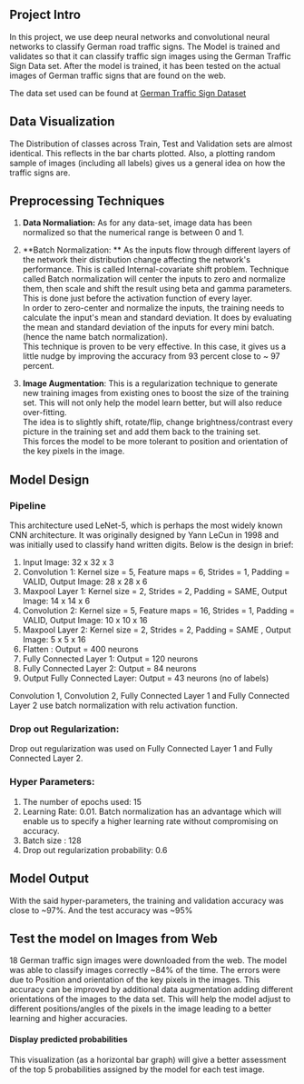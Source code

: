 ## Project Intro

In this project, we use deep neural networks and convolutional neural networks to classify German road traffic signs. The Model is trained and validates so that it can classify traffic sign images using the German Traffic Sign Data set. After the model is trained, it has been tested on the actual images of German traffic signs that are found on the web.

The data set used can be found at [German Traffic Sign Dataset](http://benchmark.ini.rub.de/?section=gtsrb&subsection=dataset)

## Data Visualization
The Distribution of classes across Train, Test and Validation sets are almost identical. This reflects in the bar charts plotted. Also, a plotting random sample of images (including all labels) gives us a general idea on how the traffic signs are.

## Preprocessing Techniques
1. **Data Normaliation:** As for any data-set, image data has been normalized so that the numerical range is between 0 and 1.
2. **Batch Normalization: ** As the inputs flow through different layers of the network their distribution change affecting the network's performance. This is called Internal-covariate shift problem. Technique called Batch normalization will center the inputs to zero and normalize them, then scale and shift the result using beta and gamma parameters. This is done just before the activation function of every layer.  
In order to zero-center and normalize the inputs, the training needs to calculate the input's mean and standard deviation. It does by evaluating the mean and standard deviation of the inputs for every mini batch. (hence the name batch normalization).  
This technique is proven to be very effective. In this case, it gives us a little nudge by improving the accuracy from 93 percent close to ~ 97 percent. 

3. **Image Augmentation**: This is a regularization technique to generate new training images from existing ones to boost the size of the training set. This will not only help the model learn better, but will also reduce over-fitting.  
The idea is to slightly shift, rotate/flip, change brightness/contrast every picture in the training set and add them back to the training set.  
This forces the model to be more tolerant to position and orientation of the key pixels in the image.

## Model Design
### Pipeline
This architecture used LeNet-5, which is perhaps the most widely known CNN architecture. It was originally designed by Yann LeCun in 1998 and was initially used to classify hand written digits.  Below is the design in brief:  

1. Input Image: 32 x 32 x 3 
2. Convolution 1: Kernel size = 5, Feature maps = 6, Strides = 1, Padding = VALID, Output Image: 28 x 28 x 6
3. Maxpool Layer 1: Kernel size = 2, Strides = 2, Padding = SAME, Output Image: 14 x 14 x 6
4. Convolution 2: Kernel size = 5, Feature maps = 16, Strides = 1, Padding = VALID, Output Image: 10 x 10 x 16
5. Maxpool Layer 2: Kernel size = 2, Strides = 2, Padding = SAME , Output Image: 5 x 5 x 16
6. Flatten : Output = 400 neurons
7. Fully Connected Layer 1: Output = 120 neurons
8. Fully Connected Layer 2: Output = 84 neurons
9. Output Fully Connected Layer: Output = 43 neurons (no of labels)

Convolution 1, Convolution 2, Fully Connected Layer 1 and Fully Connected Layer 2 use batch normalization with relu activation function.

### Drop out Regularization:
Drop out regularization was used on Fully Connected Layer 1 and Fully Connected Layer 2.

### Hyper Parameters:
1. The number of epochs used: 15
2. Learning Rate:  0.01. Batch normalization has an advantage which will enable us to specify a higher learning rate without compromising on accuracy.
3. Batch size : 128
4. Drop out regularization probability: 0.6


## Model Output
With the said hyper-parameters, the training and validation accuracy was close to ~97%. And the test accuracy was ~95%

## Test the model on Images from Web
18 German traffic sign images were downloaded from the web. The model was able to classify images correctly ~84% of the time. The errors were due to Position and orientation of the key pixels in the images. 
This accuracy can be improved by additional data augmentation adding different orientations of the images to the data set. This will help the model adjust to different positions/angles of the pixels in the image leading to a better learning and higher accuracies.

#### Display predicted probabilities
This visualization (as a horizontal bar graph) will give a better assessment of the top 5 probabilities assigned by the model for each test image.


